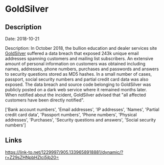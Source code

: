 # GoldSilver

## Description

Date: 2018-10-21

Description:
In October 2018, the bullion education and dealer services site <a href="https://goldsilver.com/" target="_blank" rel="noopener">GoldSilver</a> suffered a data breach that exposed 243k unique email addresses spanning customers and mailing list subscribers. An extensive amount of personal information on customers was obtained including names, addresses, phone numbers, purchases and passwords and answers to security questions stored as MD5 hashes. In a small number of cases, passport, social security numbers and partial credit card data was also exposed. The data breach and source code belonging to GoldSilver was publicly posted on a dark web service where it remained months later. When notified about the incident, GoldSilver advised that &quot;all affected customers have been directly notified&quot;.


['Bank account numbers', 'Email addresses', 'IP addresses', 'Names', 'Partial credit card data', 'Passport numbers', 'Phone numbers', 'Physical addresses', 'Purchases', 'Security questions and answers', 'Social security numbers']

## Links

https://link-to.net/1229997/905.1339658918881/dynamic/?r=Z29sZHNpbHZlci5jb20=